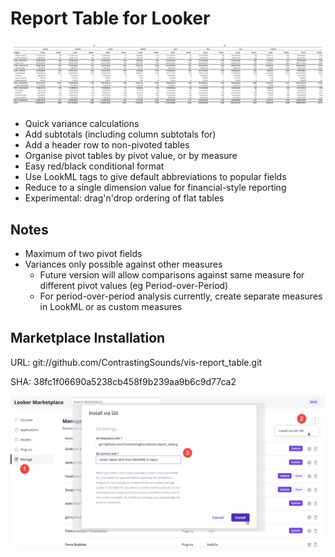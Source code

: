 # Report Table for Looker

![Example Report](docs/example_report.png)

- Quick variance calculations
- Add subtotals (including column subtotals for)
- Add a header row to non-pivoted tables
- Organise pivot tables by pivot value, or by measure
- Easy red/black conditional format
- Use LookML tags to give default abbreviations to popular fields
- Reduce to a single dimension value for financial-style reporting
- Experimental: drag'n'drop ordering of flat tables

## Notes

- Maximum of two pivot fields
- Variances only possible against other measures
  - Future version will allow comparisons against same measure for different pivot values (eg Period-over-Period)
  - For period-over-period analysis currently, create separate measures in LookML or as custom measures

## Marketplace Installation

URL: git://github.com/ContrastingSounds/vis-report_table.git

SHA: 38fc1f06690a5238cb458f9b239aa9b6c9d77ca2

![Install](docs/install.png)
